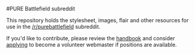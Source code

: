 #PURE Battlefield subreddit

This repository holds the stylesheet, images, flair and other resources for use in the [/r/purebattlefield](http://reddit.com/r/purebattlefield) subreddit.

If you'd like to contribute, please review the [handbook](https://docs.google.com/document/d/1z7BSboePjaffm7pB0K7d6t_Hs6Oxv2Apg7rk9BsIQJM/edit) and consider [applying](ttps://docs.google.com/document/d/1P_aQLSGw926cX_wVWofoOqsfnH_PAYhArTQ5JAsFPIo/edit) to become a volunteer webmaster if positions are available.
